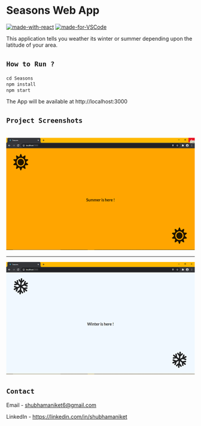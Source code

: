 # Seasons Web App

[![made-with-react](https://img.shields.io/badge/Made%20with-ReactJS-1f425f.svg)](https://reactjs.org/) 
[![made-for-VSCode](https://img.shields.io/badge/Made%20for-VSCode-1f425f.svg)](https://code.visualstudio.com/)

This application tells you weather its winter or summer depending upon the latitude of your area.

## `How to Run ?`

```
cd Seasons      
npm install
npm start
```

The App will be available at http://localhost:3000

## `Project Screenshots`

<br>

<center>
<img src="Summer.png" height="300" width="600"/>

<hr>

<img src="Winter.png" height="300" width="600"/>
</center>

## `Contact`

Email - shubhamaniket6@gmail.com

LinkedIn - https://linkedin.com/in/shubhamaniket




